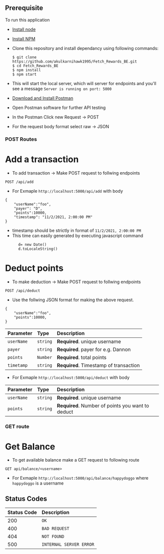 
## Prerequisite

To run this application

* [Install node](https://nodejs.org/en/download/)
* [Install NPM](https://www.npmjs.com/get-npm)
* Clone this repository and install dependancy using following commands:

      $ git clone https://github.com/akulkarnihawk1995/Fetch_Rewards_BE.git
      $ cd Fetch_Rewards_BE
      $ npm install
      $ npm start

* This will start the local server, which will server for endpoints and you'll see a message ```Server is running on port: 5000```

* [Download and Install Postman](https://www.postman.com/)
* Open Postman software for further API testing
* In the Postman Click new Request -> POST 
* For the request body format select raw -> JSON

### POST Routes

# Add a transaction
* To add transaction -> Make POST request to follwing endpoints
```http
POST /api/add
```
* For Exmaple ```http://localhost:5000/api/add``` with body

```
{
    "userName":"foo",
    "payer": "D",
    "points":10000,
    "timestamp": "11/2/2021, 2:00:00 PM"
}
```

* timestamp should be strictly in format of ```11/2/2021, 2:00:00 PM```
* This time can easily generated by executing javascript command 
```
      d= new Date()
      d.toLocaleString()
```
# Deduct points

* To make deduction -> Make POST request to follwing endpoints
```http
POST /api/deduct
```
* Use the follwing JSON format for making the above request.
```
{
    "userName":"foo",
    "points":10000,
}
```


| Parameter | Type | Description |
| :--- | :--- | :--- |
| `userName` | `string` | **Required**. unique username |
| `payer` | `string` | **Required**. payer for e.g. Dannon |
| `points` | `Number` | **Required**. total points |
| `timetamp` | `string` | **Required**. Timestamp of transaction |

* For Exmaple ```http://localhost:5000/api/deduct``` with body



| Parameter | Type | Description |
| :--- | :--- | :--- |
| `userName` | `string` | **Required**. unique username |
| `points` | `string` | **Required**. Number of points you want to deduct |


### GET route
# Get Balance
* To get available balance make a GET request to following route
```http
GET api/balance/<username>
```
* For Exmaple ```http://localhost:5000/api/balance/happydoggo```  where ```happydoggo``` is a username


## Status Codes


| Status Code | Description |
| :--- | :--- |
| 200 | `OK` |
| 400 | `BAD REQUEST` |
| 404 | `NOT FOUND` |
| 500 | `INTERNAL SERVER ERROR` |

